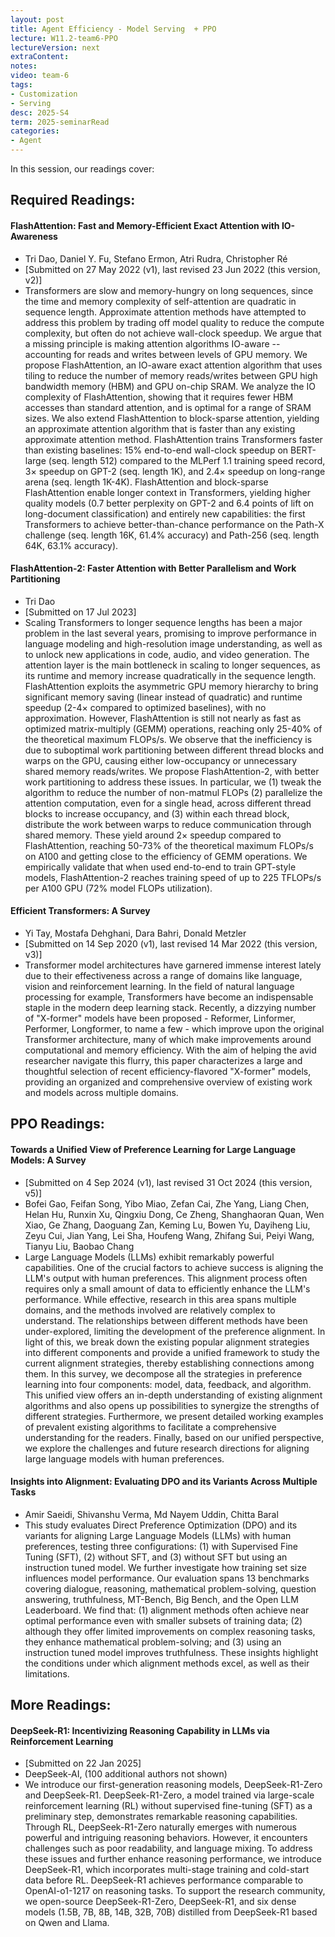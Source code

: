 ```yaml
---
layout: post
title: Agent Efficiency - Model Serving  + PPO   
lecture: W11.2-team6-PPO
lectureVersion: next
extraContent: 
notes: 
video: team-6
tags:
- Customization
- Serving 
desc: 2025-S4
term: 2025-seminarRead
categories:
- Agent 
---
```



In this session, our readings cover: 

## Required Readings: 

#### FlashAttention: Fast and Memory-Efficient Exact Attention with IO-Awareness
+ Tri Dao, Daniel Y. Fu, Stefano Ermon, Atri Rudra, Christopher Ré
+ [Submitted on 27 May 2022 (v1), last revised 23 Jun 2022 (this version, v2)]
+ Transformers are slow and memory-hungry on long sequences, since the time and memory complexity of self-attention are quadratic in sequence length. Approximate attention methods have attempted to address this problem by trading off model quality to reduce the compute complexity, but often do not achieve wall-clock speedup. We argue that a missing principle is making attention algorithms IO-aware -- accounting for reads and writes between levels of GPU memory. We propose FlashAttention, an IO-aware exact attention algorithm that uses tiling to reduce the number of memory reads/writes between GPU high bandwidth memory (HBM) and GPU on-chip SRAM. We analyze the IO complexity of FlashAttention, showing that it requires fewer HBM accesses than standard attention, and is optimal for a range of SRAM sizes. We also extend FlashAttention to block-sparse attention, yielding an approximate attention algorithm that is faster than any existing approximate attention method. FlashAttention trains Transformers faster than existing baselines: 15% end-to-end wall-clock speedup on BERT-large (seq. length 512) compared to the MLPerf 1.1 training speed record, 3× speedup on GPT-2 (seq. length 1K), and 2.4× speedup on long-range arena (seq. length 1K-4K). FlashAttention and block-sparse FlashAttention enable longer context in Transformers, yielding higher quality models (0.7 better perplexity on GPT-2 and 6.4 points of lift on long-document classification) and entirely new capabilities: the first Transformers to achieve better-than-chance performance on the Path-X challenge (seq. length 16K, 61.4% accuracy) and Path-256 (seq. length 64K, 63.1% accuracy).

#### FlashAttention-2: Faster Attention with Better Parallelism and Work Partitioning
+ Tri Dao
+ [Submitted on 17 Jul 2023]
+ Scaling Transformers to longer sequence lengths has been a major problem in the last several years, promising to improve performance in language modeling and high-resolution image understanding, as well as to unlock new applications in code, audio, and video generation. The attention layer is the main bottleneck in scaling to longer sequences, as its runtime and memory increase quadratically in the sequence length. FlashAttention exploits the asymmetric GPU memory hierarchy to bring significant memory saving (linear instead of quadratic) and runtime speedup (2-4× compared to optimized baselines), with no approximation. However, FlashAttention is still not nearly as fast as optimized matrix-multiply (GEMM) operations, reaching only 25-40\% of the theoretical maximum FLOPs/s. We observe that the inefficiency is due to suboptimal work partitioning between different thread blocks and warps on the GPU, causing either low-occupancy or unnecessary shared memory reads/writes. We propose FlashAttention-2, with better work partitioning to address these issues. In particular, we (1) tweak the algorithm to reduce the number of non-matmul FLOPs (2) parallelize the attention computation, even for a single head, across different thread blocks to increase occupancy, and (3) within each thread block, distribute the work between warps to reduce communication through shared memory. These yield around 2× speedup compared to FlashAttention, reaching 50-73\% of the theoretical maximum FLOPs/s on A100 and getting close to the efficiency of GEMM operations. We empirically validate that when used end-to-end to train GPT-style models, FlashAttention-2 reaches training speed of up to 225 TFLOPs/s per A100 GPU (72\% model FLOPs utilization).



#### Efficient Transformers: A Survey
+ Yi Tay, Mostafa Dehghani, Dara Bahri, Donald Metzler
+ [Submitted on 14 Sep 2020 (v1), last revised 14 Mar 2022 (this version, v3)]
+ Transformer model architectures have garnered immense interest lately due to their effectiveness across a range of domains like language, vision and reinforcement learning. In the field of natural language processing for example, Transformers have become an indispensable staple in the modern deep learning stack. Recently, a dizzying number of "X-former" models have been proposed - Reformer, Linformer, Performer, Longformer, to name a few - which improve upon the original Transformer architecture, many of which make improvements around computational and memory efficiency. With the aim of helping the avid researcher navigate this flurry, this paper characterizes a large and thoughtful selection of recent efficiency-flavored "X-former" models, providing an organized and comprehensive overview of existing work and models across multiple domains. 


## PPO Readings: 




#### Towards a Unified View of Preference Learning for Large Language Models: A Survey
+ [Submitted on 4 Sep 2024 (v1), last revised 31 Oct 2024 (this version, v5)]
+ Bofei Gao, Feifan Song, Yibo Miao, Zefan Cai, Zhe Yang, Liang Chen, Helan Hu, Runxin Xu, Qingxiu Dong, Ce Zheng, Shanghaoran Quan, Wen Xiao, Ge Zhang, Daoguang Zan, Keming Lu, Bowen Yu, Dayiheng Liu, Zeyu Cui, Jian Yang, Lei Sha, Houfeng Wang, Zhifang Sui, Peiyi Wang, Tianyu Liu, Baobao Chang
+ Large Language Models (LLMs) exhibit remarkably powerful capabilities. One of the crucial factors to achieve success is aligning the LLM's output with human preferences. This alignment process often requires only a small amount of data to efficiently enhance the LLM's performance. While effective, research in this area spans multiple domains, and the methods involved are relatively complex to understand. The relationships between different methods have been under-explored, limiting the development of the preference alignment. In light of this, we break down the existing popular alignment strategies into different components and provide a unified framework to study the current alignment strategies, thereby establishing connections among them. In this survey, we decompose all the strategies in preference learning into four components: model, data, feedback, and algorithm. This unified view offers an in-depth understanding of existing alignment algorithms and also opens up possibilities to synergize the strengths of different strategies. Furthermore, we present detailed working examples of prevalent existing algorithms to facilitate a comprehensive understanding for the readers. Finally, based on our unified perspective, we explore the challenges and future research directions for aligning large language models with human preferences.


#### Insights into Alignment: Evaluating DPO and its Variants Across Multiple Tasks
+ Amir Saeidi, Shivanshu Verma, Md Nayem Uddin, Chitta Baral
+ This study evaluates Direct Preference Optimization (DPO) and its variants for aligning Large Language Models (LLMs) with human preferences, testing three configurations: (1) with Supervised Fine Tuning (SFT), (2) without SFT, and (3) without SFT but using an instruction tuned model. We further investigate how training set size influences model performance. Our evaluation spans 13 benchmarks covering dialogue, reasoning, mathematical problem-solving, question answering, truthfulness, MT-Bench, Big Bench, and the Open LLM Leaderboard. We find that: (1) alignment methods often achieve near optimal performance even with smaller subsets of training data; (2) although they offer limited improvements on complex reasoning tasks, they enhance mathematical problem-solving; and (3) using an instruction tuned model improves truthfulness. These insights highlight the conditions under which alignment methods excel, as well as their limitations.


## More Readings: 






#### DeepSeek-R1: Incentivizing Reasoning Capability in LLMs via Reinforcement Learning
+ [Submitted on 22 Jan 2025]
+ DeepSeek-AI,  (100 additional authors not shown)
+ We introduce our first-generation reasoning models, DeepSeek-R1-Zero and DeepSeek-R1. DeepSeek-R1-Zero, a model trained via large-scale reinforcement learning (RL) without supervised fine-tuning (SFT) as a preliminary step, demonstrates remarkable reasoning capabilities. Through RL, DeepSeek-R1-Zero naturally emerges with numerous powerful and intriguing reasoning behaviors. However, it encounters challenges such as poor readability, and language mixing. To address these issues and further enhance reasoning performance, we introduce DeepSeek-R1, which incorporates multi-stage training and cold-start data before RL. DeepSeek-R1 achieves performance comparable to OpenAI-o1-1217 on reasoning tasks. To support the research community, we open-source DeepSeek-R1-Zero, DeepSeek-R1, and six dense models (1.5B, 7B, 8B, 14B, 32B, 70B) distilled from DeepSeek-R1 based on Qwen and Llama.
